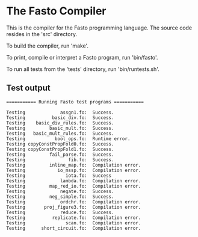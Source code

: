 # The Fasto Compiler

This is the compiler for the Fasto programming language.  The source
code resides in the 'src' directory.

To build the compiler, run 'make'.

To print, compile or interpret a Fasto program, run 'bin/fasto'.

To run all tests from the 'tests' directory, run 'bin/runtests.sh'.

## Test output

    =========== Running Fasto test programs ===========
    
    Testing             assgn1.fo:  Success.
    Testing          basic_div.fo:  Success.
    Testing    basic_div_rules.fo:  Success.
    Testing         basic_mult.fo:  Success.
    Testing   basic_mult_rules.fo:  Success.
    Testing           bool_ops.fo:  Runtime error.
    Testing copyConstPropFold0.fo:  Success.
    Testing copyConstPropFold1.fo:  Success.
    Testing         fail_parse.fo:  Success.
    Testing                fib.fo:  Success.
    Testing         inline_map.fo:  Compilation error.
    Testing            io_mssp.fo:  Compilation error.
    Testing               iota.fo:  Success
    Testing             lambda.fo:  Compilation error.
    Testing         map_red_io.fo:  Compilation error.
    Testing             negate.fo:  Success.
    Testing         neg_simple.fo:  Success.
    Testing             ordchr.fo:  Compilation error.
    Testing       proj_figure3.fo:  Compilation error.
    Testing             reduce.fo:  Success.
    Testing          replicate.fo:  Compilation error.
    Testing               scan.fo:  Compilation error.
    Testing      short_circuit.fo:  Compilation error.
